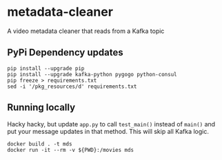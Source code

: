 # metadata-cleaner
A video metadata cleaner that reads from a Kafka topic

## PyPi Dependency updates

    pip install --upgrade pip
    pip install --upgrade kafka-python pygogo python-consul
    pip freeze > requirements.txt
    sed -i '/pkg_resources/d' requirements.txt

## Running locally

Hacky hacky, but update `app.py` to call `test_main()` instead of `main()` and put your message updates in that method.
This will skip all Kafka logic.

    docker build . -t mds
    docker run -it --rm -v ${PWD}:/movies mds
